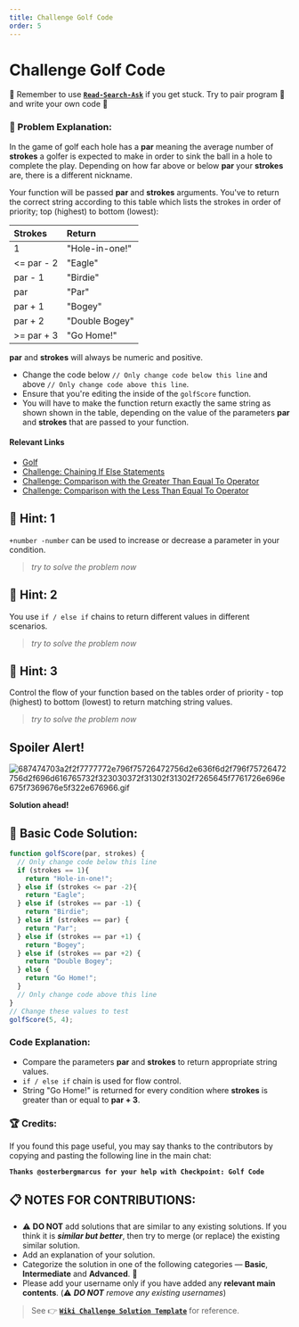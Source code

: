 ```yaml
---
title: Challenge Golf Code
order: 5
---
```

# Challenge Golf Code

:triangular_flag_on_post: Remember to use [**`Read-Search-Ask`**](FreeCodeCamp-Get-Help) if you get stuck. Try to pair program :busts_in_silhouette: and write your own code :pencil:

### :checkered_flag: Problem Explanation:

In the game of golf each hole has a **par** meaning the average number of **strokes** a golfer is expected to make in order to sink the ball in a hole to complete the play. Depending on how far above or below **par** your **strokes** are, there is a different nickname.

Your function will be passed **par** and **strokes** arguments. You've to return the correct string according to this table which lists the strokes in order of priority; top (highest) to bottom (lowest):

Strokes    | Return
:--------- | :-------------
1          | "Hole-in-one!"
<= par - 2 | "Eagle"
par - 1    | "Birdie"
par        | "Par"
par + 1    | "Bogey"
par + 2    | "Double Bogey"
>= par + 3 | "Go Home!"

**par** and **strokes** will always be numeric and positive.

- Change the code below `// Only change code below this line` and above `// Only change code above this line`.
- Ensure that you're editing the inside of the `golfScore` function.
- You will have to make the function return exactly the same string as shown shown in the table, depending on the value of the parameters **par** and **strokes** that are passed to your function.

#### Relevant Links

- [Golf](https://en.wikipedia.org/wiki/Golf)
- [Challenge: Chaining If Else Statements](http://www.freecodecamp.com/challenges/chaining-if-else-statements)
- [Challenge: Comparison with the Greater Than Equal To Operator](http://www.freecodecamp.com/challenges/comparison-with-the-greater-than-equal-to-operator)
- [Challenge: Comparison with the Less Than Equal To Operator](http://www.freecodecamp.com/challenges/comparison-with-the-less-than-equal-to-operator)

## :speech_balloon: Hint: 1

`+number -number` can be used to increase or decrease a parameter in your condition.

> _try to solve the problem now_

## :speech_balloon: Hint: 2

You use `if / else if` chains to return different values in different scenarios.

> _try to solve the problem now_

## :speech_balloon: Hint: 3

Control the flow of your function based on the tables order of priority - top (highest) to bottom (lowest) to return matching string values.

> _try to solve the problem now_

## Spoiler Alert!

![687474703a2f2f7777772e796f75726472756d2e636f6d2f796f75726472756d2f696d616765732f323030372f31302f31302f7265645f7761726e696e675f7369676e5f322e676966.gif](https://files.gitter.im/FreeCodeCamp/Wiki/nlOm/thumb/687474703a2f2f7777772e796f75726472756d2e636f6d2f796f75726472756d2f696d616765732f323030372f31302f31302f7265645f7761726e696e675f7369676e5f322e676966.gif)

**Solution ahead!**

## :beginner: Basic Code Solution:

```javascript
function golfScore(par, strokes) {
  // Only change code below this line
  if (strokes == 1){
    return "Hole-in-one!";
  } else if (strokes <= par -2){
    return "Eagle";
  } else if (strokes == par -1) {
    return "Birdie";
  } else if (strokes == par) {
    return "Par";
  } else if (strokes == par +1) {
    return "Bogey";
  } else if (strokes == par +2) {
    return "Double Bogey";
  } else {
    return "Go Home!";
  }
  // Only change code above this line
}
// Change these values to test
golfScore(5, 4);
```

### Code Explanation:

- Compare the parameters **par** and **strokes** to return appropriate string values.
- `if / else if` chain is used for flow control.
- String "Go Home!" is returned for every condition where **strokes** is greater than or equal to **par + 3**.

### :trophy: Credits:

If you found this page useful, you may say thanks to the contributors by copying and pasting the following line in the main chat:

**`Thanks @osterbergmarcus for your help with Checkpoint: Golf Code`**

## :clipboard: NOTES FOR CONTRIBUTIONS:

- :warning: **DO NOT** add solutions that are similar to any existing solutions. If you think it is **_similar but better_**, then try to merge (or replace) the existing similar solution.
- Add an explanation of your solution.
- Categorize the solution in one of the following categories &mdash; **Basic**, **Intermediate** and **Advanced**. :traffic_light:
- Please add your username only if you have added any **relevant main contents**. (:warning: **_DO NOT_** _remove any existing usernames_)

> See :point_right: [**`Wiki Challenge Solution Template`**](Wiki-Template-Challenge-Solution) for reference.
